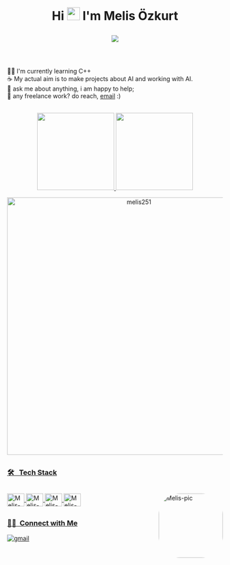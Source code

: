 ### 
<div align="center">
  <h1>
    Hi <img height="30" width="30" src="https://media.giphy.com/media/hvRJCLFzcasrR4ia7z/giphy.gif" width="25px"> I'm Melis Özkurt 
    <p align="center">
      <img src="https://capsule-render.vercel.app/api?type=waving&color=gradient&height=60&section=footer"/>
    </p>
  </h1>
</div>
<br>

👩‍💻 I'm currently learning C++
<br>
☕ My actual aim is to make projects about AI and working with AI.
<br>
💬 ask me about anything, i am happy to help;
<br>
💼 any freelance work? do reach, [email](mailto:melisozkurt@hotmail.com) :)

<div align="center">
  <br>
  <a href="https://github.com/melis251">
  <img height="180em" src="https://github-readme-stats.vercel.app/api?username=melis251&show_icons=true&theme=synthwave&include_all_commits=true&count_private=true"/>
  <img height="180em" src="https://github-readme-stats.vercel.app/api/top-langs/?username=melis251&layout=compact&langs_count=7&theme=synthwave"/>
</div>
 
 <p align="center">
  <img width="600em" align="center" src="https://github-readme-streak-stats.herokuapp.com/?user=melis251&theme=synthwave" alt="melis251" />
</p>
  
  ##
 
 
 ### 🛠 &nbsp;  Tech Stack
<div style="display: inline_block"><br>
  
 <img align="center" alt="Melis-vs" height="30" width="40" src="https://cdn.jsdelivr.net/gh/devicons/devicon/icons/vscode/vscode-original.svg" />
 <img align="center" alt="Melis-vs" height="30" width="40" src="https://cdn.jsdelivr.net/gh/devicons/devicon/icons/python/python-original.svg" />
 <img align="center" alt="Melis-vs" height="30" width="40" src="https://cdn.jsdelivr.net/gh/devicons/devicon/icons/matlab/matlab-original.svg" />
 <img align="center" alt="Melis-vs" height="30" width="40" src="https://cdn.jsdelivr.net/gh/devicons/devicon/icons/cplusplus/cplusplus-original.svg" />
 
 
  <img align="right" alt="Melis-pic" height="150" style="border-radius:50px;" src="http://www.fc1492.com/wp-content/uploads/2017/06/tumblr_ook9ah2gfS1u6n4kao1_500.gif">
</div>
  
  ##
 
 
### 🤝🏻 &nbsp;Connect with Me
<div> 
  <!--<a href="https://www.linkedin.com/in/ay%C5%9Fe-erdan%C4%B1%C5%9Fman-5b1017202/" target="_blank"><img src="https://img.shields.io/badge/-LinkedIn-%230077B5?style=for-the-badge&logo=linkedin&logoColor=white" target="_blank"></a> -->
  
  <a href="mailto:angelmelis.8@gmail.com" target="blank"><img src="https://img.shields.io/badge/Gmail-D14836?style=for-the-badge&logo=gmail&logoColor=white" alt="gmail" /></a>
</div>
  
  ##

  
  
